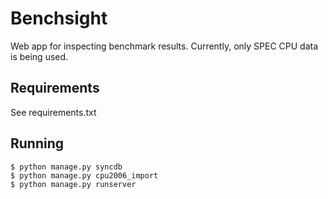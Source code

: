 # Benchsight
Web app for inspecting benchmark results.
Currently, only SPEC CPU data is being used.

## Requirements
See requirements.txt

## Running
```
$ python manage.py syncdb
$ python manage.py cpu2006_import
$ python manage.py runserver
```


